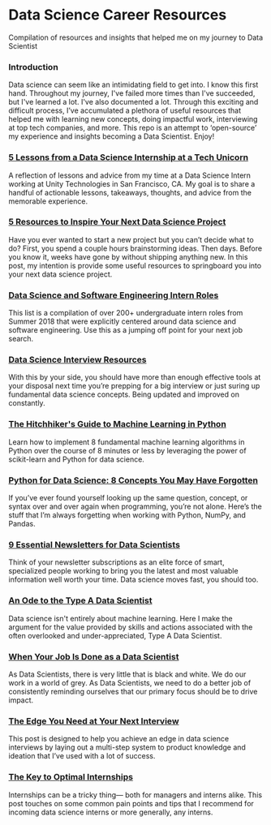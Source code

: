 # Data Science Career Resources
Compilation of resources and insights that helped me on my journey to Data Scientist

### Introduction
Data science can seem like an intimidating field to get into. I know this first hand. Throughout my journey, I've failed more times than I've succeeded, but I've learned a lot. I've also documented a lot. Through this exciting and difficult process, I’ve accumulated a plethora of useful resources that helped me with learning new concepts, doing impactful work, interviewing at top tech companies, and more. This repo is an attempt to ‘open-source’ my experience and insights becoming a Data Scientist. Enjoy!

### [5 Lessons from a Data Science Internship at a Tech Unicorn](https://towardsdatascience.com/5-lessons-learned-from-a-data-science-intern-at-a-tech-unicorn-86292d2ab676)
A reflection of lessons and advice from my time at a Data Science Intern working at Unity Technologies in San Francisco, CA. My goal is to share a handful of actionable lessons, takeaways, thoughts, and advice from the memorable experience.

### [5 Resources to Inspire Your Next Data Science Project](https://towardsdatascience.com/5-resources-to-inspire-your-next-data-science-project-ea6afbe20319)
Have you ever wanted to start a new project but you can’t decide what to do? First, you spend a couple hours brainstorming ideas. Then days. Before you know it, weeks have gone by without shipping anything new. In this post, my intention is provide some useful resources to springboard you into your next data science project.

### [Data Science and Software Engineering Intern Roles](https://github.com/conordewey3/DS-Career-Resources/blob/master/Internship-Roles.md)
This list is a compilation of over 200+ undergraduate intern roles from Summer 2018 that were explicitly centered around data science and software engineering. Use this as a jumping off point for your next job search.

### [Data Science Interview Resources](https://github.com/conordewey3/DS-Career-Resources/blob/master/Interview-Resources.md)
With this by your side, you should have more than enough effective tools at your disposal next time you’re prepping for a big interview or just suring up fundamental data science concepts. Being updated and improved on constantly.

### [The Hitchhiker's Guide to Machine Learning in Python](https://medium.freecodecamp.org/the-hitchhikers-guide-to-machine-learning-algorithms-in-python-bfad66adb378)
Learn how to implement 8 fundamental machine learning algorithms in Python over the course of 8 minutes or less by leveraging the power of scikit-learn and Python for data science. 

### [Python for Data Science: 8 Concepts You May Have Forgotten](https://towardsdatascience.com/python-for-data-science-8-concepts-you-may-have-forgotten-i-did-825966908393) 
If you’ve ever found yourself looking up the same question, concept, or syntax over and over again when programming, you’re not alone. Here’s the stuff that I’m always forgetting when working with Python, NumPy, and Pandas.

### [9 Essential Newsletters for Data Scientists](https://towardsdatascience.com/9-essential-newsletters-for-data-scientists-e225e4227318) 
Think of your newsletter subscriptions as an elite force of smart, specialized people working to bring you the latest and most valuable information well worth your time. Data science moves fast, you should too.

### [An Ode to the Type A Data Scientist](https://towardsdatascience.com/ode-to-the-type-a-data-scientist-78d11456019) 
Data science isn't entirely about machine learning. Here I make the argument for the value provided by skills and actions associated with the often overlooked and under-appreciated, Type A Data Scientist.

### [When Your Job Is Done as a Data Scientist](https://towardsdatascience.com/when-your-job-is-done-as-a-data-scientist-c5d887bb0d0e) 
As Data Scientists, there is very little that is black and white. We do our work in a world of grey. As Data Scientists, we need to do a better job of consistently reminding ourselves that our primary focus should be to drive impact.

### [The Edge You Need at Your Next Interview](https://towardsdatascience.com/the-edge-you-need-at-your-next-interview-c8cb0ab53da) 
This post is designed to help you achieve an edge in data science interviews by laying out a multi-step system to product knowledge and ideation that I’ve used with a lot of success.

### [The Key to Optimal Internships](https://hackernoon.com/the-key-to-optimal-internships-f6745231ee3d) 
Internships can be a tricky thing— both for managers and interns alike. This post touches on some common pain points and tips that I recommend for incoming data science interns or more generally, any interns.
